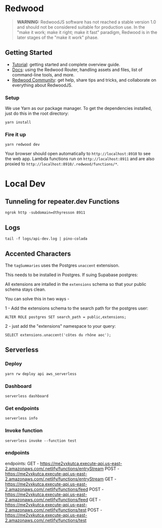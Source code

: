 # Redwood

> **WARNING:** RedwoodJS software has not reached a stable version 1.0 and should not be considered suitable for production use. In the "make it work; make it right; make it fast" paradigm, Redwood is in the later stages of the "make it work" phase.

## Getting Started
- [Tutorial](https://redwoodjs.com/tutorial/welcome-to-redwood): getting started and complete overview guide.
- [Docs](https://redwoodjs.com/docs/introduction): using the Redwood Router, handling assets and files, list of command-line tools, and more.
- [Redwood Community](https://community.redwoodjs.com): get help, share tips and tricks, and collaborate on everything about RedwoodJS.

### Setup

We use Yarn as our package manager. To get the dependencies installed, just do this in the root directory:

```terminal
yarn install
```

### Fire it up

```terminal
yarn redwood dev
```

Your browser should open automatically to `http://localhost:8910` to see the web app. Lambda functions run on `http://localhost:8911` and are also proxied to `http://localhost:8910/.redwood/functions/*`.

# Local Dev

## Tunneling for repeater.dev Functions

`ngrok http -subdomain=dthyresson 8911`

## Logs

`tail -f logs/api-dev.log | pino-colada`


## Accented Characters


The `tagSummaries` uses the Postgres `unaccent` extensison.

This needs to be installed in Postgres. If suing Supabase postgres:

All extensions are intalled in the `extensions` schema so that your public schema stays clean.

You can solve this in two ways -

1 - Add the extensions schema to the search path for the postgres user:

`ALTER ROLE postgres SET search_path = public,extensions;`

2 - just add the "extensions" namespace to your query:

`SELECT extensions.unaccent('côtes du rhône aoc');`


## Serverless

### Deploy

`yarn rw deploy api aws_serverless`

### Dashboard

`serverless dashboard`

### Get endpoints

`serverless info`

### Invoke function

`serverless invoke --function test`


### endpoints

endpoints:
  GET - https://me2vxkutca.execute-api.us-east-2.amazonaws.com/.netlify/functions/entryStream
  POST - https://me2vxkutca.execute-api.us-east-2.amazonaws.com/.netlify/functions/entryStream
  GET - https://me2vxkutca.execute-api.us-east-2.amazonaws.com/.netlify/functions/feed
  POST - https://me2vxkutca.execute-api.us-east-2.amazonaws.com/.netlify/functions/feed
  GET - https://me2vxkutca.execute-api.us-east-2.amazonaws.com/.netlify/functions/test
  POST - https://me2vxkutca.execute-api.us-east-2.amazonaws.com/.netlify/functions/test
